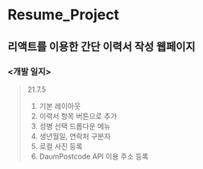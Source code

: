 # Resume_Project

## 리액트를 이용한 간단 이력서 작성 웹페이지

### <개발 일지>
>21.7.5   
>1. 기본 레이아웃
>2. 이력서 항목 버튼으로 추가
>3. 성병 선택 드롭다운 메뉴
>4. 생년월일, 연락처 구분자
>5. 로컬 사진 등록
>6. DaumPostcode API 이용 주소 등록
